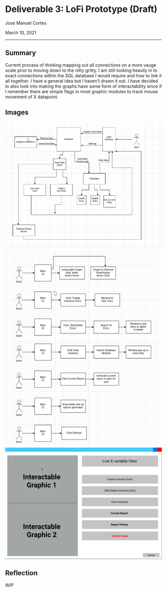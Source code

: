 # Deliverable 3: LoFi Prototype (Draft)

Jose Manuel Cortes

March 10, 2021

---

## Summary
Current process of thinking mapping out all connections on a more vauge scale prior to moving down to the nitty gritty. I am still looking heavily in to exact connections within the SQL database I would require and how to link it all together. I have a general idea but I haven't drawn it out. I have decided to also look into making the graphs have some form of interactability since if I remember there are simple flags in most graphic modules to track mouse movement of X datapoint.

## Images
![](https://raw.githubusercontent.com/Berea-CS-Courses/capstone-project-Cortesj/Deliverable-3/Deliverables/Data%20flow%20(Draft).png)
![](https://raw.githubusercontent.com/Berea-CS-Courses/capstone-project-Cortesj/Deliverable-3/Deliverables/UI%20Flow%20(Draft).png)
![](https://raw.githubusercontent.com/Berea-CS-Courses/capstone-project-Cortesj/Deliverable-3/Deliverables/UI%20Sketch.png)

## Reflection
*WIP*
